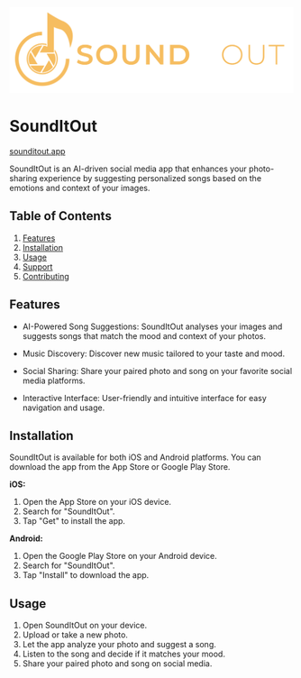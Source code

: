 ![Logo](/public/logo.png)

# SoundItOut
[sounditout.app](https://sounditout.app)

SoundItOut is an AI-driven social media app that enhances your photo-sharing experience by suggesting personalized songs based on the emotions and context of your images.

## Table of Contents

1. [Features](#Features)
2. [Installation](#Installation)
3. [Usage](#Usage)
4. [Support](#Support)
5. [Contributing](#Contributing)

## Features

* AI-Powered Song Suggestions: SoundItOut analyses your images and suggests songs that match the mood and context of your photos.

* Music Discovery: Discover new music tailored to your taste and mood.

* Social Sharing: Share your paired photo and song on your favorite social media platforms.

* Interactive Interface: User-friendly and intuitive interface for easy navigation and usage.

## Installation

SoundItOut is available for both iOS and Android platforms. You can download the app from the App Store or Google Play Store.

**iOS:**

1. Open the App Store on your iOS device.
2. Search for "SoundItOut".
3. Tap "Get" to install the app.

**Android:**

1. Open the Google Play Store on your Android device.
2. Search for "SoundItOut".
3. Tap "Install" to download the app.

## Usage

1. Open SoundItOut on your device.
2. Upload or take a new photo.
3. Let the app analyze your photo and suggest a song.
4. Listen to the song and decide if it matches your mood.
5. Share your paired photo and song on social media.